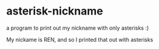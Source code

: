 # asterisk-nickname
a program to print out my nickname with only asterisks :)


My nickame is REN, and so I printed that out with asterisks
